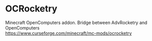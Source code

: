# OCRocketry
Minecraft OpenComputers addon. Bridge between AdvRocketry and OpenComputers<br>
https://www.curseforge.com/minecraft/mc-mods/ocrocketry
